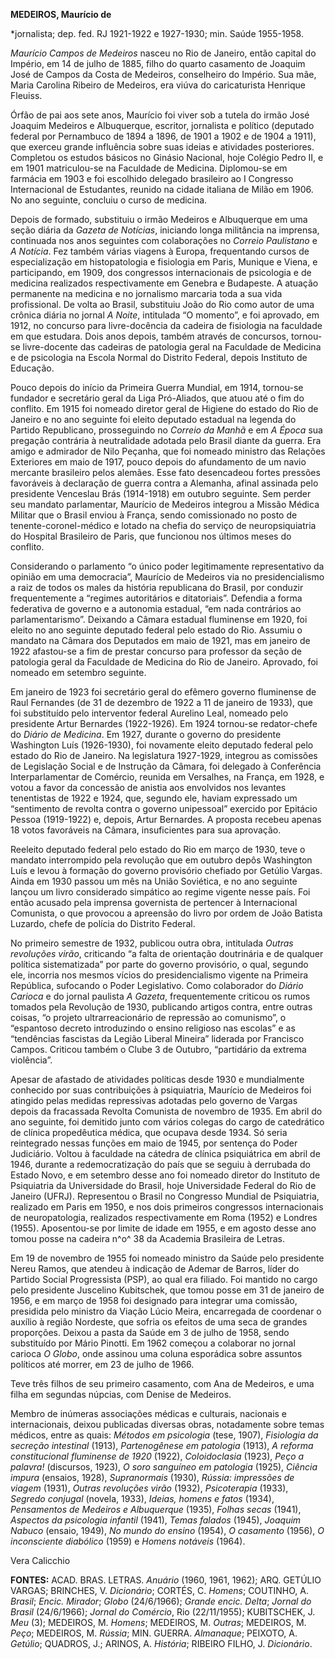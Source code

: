 **MEDEIROS, Maurício de**

\*jornalista; dep. fed. RJ 1921-1922 e 1927-1930; min. Saúde 1955-1958.

*Maurício Campos de Medeiros* nasceu no Rio de Janeiro, então capital do
Império, em 14 de julho de 1885, filho do quarto casamento de Joaquim
José de Campos da Costa de Medeiros, conselheiro do Império. Sua mãe,
Maria Carolina Ribeiro de Medeiros, era viúva do caricaturista Henrique
Fleuiss.

Órfão de pai aos sete anos, Maurício foi viver sob a tutela do irmão
José Joaquim Medeiros e Albuquerque, escritor, jornalista e político
(deputado federal por Pernambuco de 1894 a 1896, de 1901 a 1902 e de
1904 a 1911), que exerceu grande influência sobre suas ideias e
atividades posteriores. Completou os estudos básicos no Ginásio
Nacional, hoje Colégio Pedro II, e em 1901 matriculou-se na Faculdade de
Medicina. Diplomou-se em farmácia em 1903 e foi escolhido delegado
brasileiro ao I Congresso Internacional de Estudantes, reunido na cidade
italiana de Milão em 1906. No ano seguinte, concluiu o curso de
medicina.

Depois de formado, substituiu o irmão Medeiros e Albuquerque em uma
seção diária da *Gazeta de Notícias*, iniciando longa militância na
imprensa, continuada nos anos seguintes com colaborações no *Correio
Paulistano* e *A Notícia*. Fez também várias viagens à Europa,
frequentando cursos de especialização em histopatologia e fisiologia em
Paris, Munique e Viena, e participando, em 1909, dos congressos
internacionais de psicologia e de medicina realizados respectivamente em
Genebra e Budapeste. A atuação permanente na medicina e no jornalismo
marcaria toda a sua vida profissional. De volta ao Brasil, substituiu
João do Rio como autor de uma crônica diária no jornal *A Noite*,
intitulada “O momento”, e foi aprovado, em 1912, no concurso para
livre-docência da cadeira de fisiologia na faculdade em que estudara.
Dois anos depois, também através de concursos, tornou-se livre-docente
das cadeiras de patologia geral na Faculdade de Medicina e de psicologia
na Escola Normal do Distrito Federal, depois Instituto de Educação.

Pouco depois do início da Primeira Guerra Mundial, em 1914, tornou-se
fundador e secretário geral da Liga Pró-Aliados, que atuou até o fim do
conflito. Em 1915 foi nomeado diretor geral de Higiene do estado do Rio
de Janeiro e no ano seguinte foi eleito deputado estadual na legenda do
Partido Republicano, prosseguindo no *Correio da Manhã* e em *A Época*
sua pregação contrária à neutralidade adotada pelo Brasil diante da
guerra. Era amigo e admirador de Nilo Peçanha, que foi nomeado ministro
das Relações Exteriores em maio de 1917, pouco depois do afundamento de
um navio mercante brasileiro pelos alemães. Esse fato desencadeou fortes
pressões favoráveis à declaração de guerra contra a Alemanha, afinal
assinada pelo presidente Venceslau Brás (1914-1918) em outubro seguinte.
Sem perder seu mandato parlamentar, Maurício de Medeiros integrou a
Missão Médica Militar que o Brasil enviou à França, sendo comissionado
no posto de tenente-coronel-médico e lotado na chefia do serviço de
neuropsiquiatria do Hospital Brasileiro de Paris, que funcionou nos
últimos meses do conflito.

Considerando o parlamento “o único poder legitimamente representativo da
opinião em uma democracia”, Maurício de Medeiros via no presidencialismo
a raiz de todos os males da história republicana do Brasil, por conduzir
frequentemente a “regimes autoritários e ditatoriais”. Defendia a forma
federativa de governo e a autonomia estadual, “em nada contrários ao
parlamentarismo”. Deixando a Câmara estadual fluminense em 1920, foi
eleito no ano seguinte deputado federal pelo estado do Rio. Assumiu o
mandato na Câmara dos Deputados em maio de 1921, mas em janeiro de 1922
afastou-se a fim de prestar concurso para professor da seção de
patologia geral da Faculdade de Medicina do Rio de Janeiro. Aprovado,
foi nomeado em setembro seguinte.

Em janeiro de 1923 foi secretário geral do efêmero governo fluminense de
Raul Fernandes (de 31 de dezembro de 1922 a 11 de janeiro de 1933), que
foi substituído pelo interventor federal Aurelino Leal, nomeado pelo
presidente Artur Bernardes (1922-1926). Em 1924 tornou-se redator-chefe
do *Diário de Medicina*. Em 1927, durante o governo do presidente
Washington Luís (1926-1930), foi novamente eleito deputado federal pelo
estado do Rio de Janeiro. Na legislatura 1927-1929, integrou as
comissões de Legislação Social e de Instrução da Câmara, foi delegado à
Conferência Interparlamentar de Comércio, reunida em Versalhes, na
França, em 1928, e votou a favor da concessão de anistia aos envolvidos
nos levantes tenentistas de 1922 e 1924, que, segundo ele, haviam
expressado um “sentimento de revolta contra o governo unipessoal”
exercido por Epitácio Pessoa (1919-1922) e, depois, Artur Bernardes. A
proposta recebeu apenas 18 votos favoráveis na Câmara, insuficientes
para sua aprovação.

Reeleito deputado federal pelo estado do Rio em março de 1930, teve o
mandato interrompido pela revolução que em outubro depôs Washington Luís
e levou à formação do governo provisório chefiado por Getúlio Vargas.
Ainda em 1930 passou um mês na União Soviética, e no ano seguinte lançou
um livro considerado simpático ao regime vigente nesse país. Foi então
acusado pela imprensa governista de pertencer à Internacional Comunista,
o que provocou a apreensão do livro por ordem de João Batista Luzardo,
chefe de polícia do Distrito Federal.

No primeiro semestre de 1932, publicou outra obra, intitulada *Outras
revoluções virão*, criticando “a falta de orientação doutrinária e de
qualquer política sistematizada” por parte do governo provisório, o
qual, segundo ele, incorria nos mesmos vícios do presidencialismo
vigente na Primeira República, sufocando o Poder Legislativo. Como
colaborador do *Diário Carioca* e do jornal paulista *A Gazeta*,
frequentemente criticou os rumos tomados pela Revolução de 1930,
publicando artigos contra, entre outras coisas, “o projeto
ultrarreacionário de repressão ao comunismo”, o “espantoso decreto
introduzindo o ensino religioso nas escolas” e as “tendências fascistas
da Legião Liberal Mineira” liderada por Francisco Campos. Criticou
também o Clube 3 de Outubro, “partidário da extrema violência”.

Apesar de afastado de atividades políticas desde 1930 e mundialmente
conhecido por suas contribuições à psiquiatria, Maurício de Medeiros foi
atingido pelas medidas repressivas adotadas pelo governo de Vargas
depois da fracassada Revolta Comunista de novembro de 1935. Em abril do
ano seguinte, foi demitido junto com vários colegas do cargo de
catedrático de clínica propedêutica médica, que ocupava desde 1934. Só
seria reintegrado nessas funções em maio de 1945, por sentença do Poder
Judiciário. Voltou à faculdade na cátedra de clínica psiquiátrica em
abril de 1946, durante a redemocratização do país que se seguiu à
derrubada do Estado Novo, e em setembro desse ano foi nomeado diretor do
Instituto de Psiquiatria da Universidade do Brasil, hoje Universidade
Federal do Rio de Janeiro (UFRJ). Representou o Brasil no Congresso
Mundial de Psiquiatria, realizado em Paris em 1950, e nos dois primeiros
congressos internacionais de neuropatologia, realizados respectivamente
em Roma (1952) e Londres (1955). Aposentou-se por limite de idade em
1955, e em agosto desse ano tomou posse na cadeira n^o^ 38 da Academia
Brasileira de Letras.

Em 19 de novembro de 1955 foi nomeado ministro da Saúde pelo presidente
Nereu Ramos, que atendeu à indicação de Ademar de Barros, líder do
Partido Social Progressista (PSP), ao qual era filiado. Foi mantido no
cargo pelo presidente Juscelino Kubitschek, que tomou posse em 31 de
janeiro de 1956, e em março de 1958 foi designado para integrar uma
comissão, presidida pelo ministro da Viação Lúcio Meira, encarregada de
coordenar o auxílio à região Nordeste, que sofria os efeitos de uma seca
de grandes proporções. Deixou a pasta da Saúde em 3 de julho de 1958,
sendo substituído por Mário Pinotti. Em 1962 começou a colaborar no
jornal carioca *O Globo*, onde assinou uma coluna esporádica sobre
assuntos políticos até morrer, em 23 de julho de 1966.

Teve três filhos de seu primeiro casamento, com Ana de Medeiros, e uma
filha em segundas núpcias, com Denise de Medeiros.

Membro de inúmeras associações médicas e culturais, nacionais e
internacionais, deixou publicadas diversas obras, notadamente sobre
temas médicos, entre as quais: *Métodos em psicologia* (tese, 1907),
*Fisiologia da secreção intestinal* (1913), *Partenogênese em patologia*
(1913), *A reforma constitucional fluminense de 1920* (1922),
*Coloidoclasia* (1923), *Peço a palavra!* (discursos, 1923), *O soro
sanguíneo em patologia* (1925), *Ciência impura* (ensaios, 1928),
*Supranormais* (1930), *Rússia: impressões de viagem* (1931), *Outras
revoluções virão* (1932), *Psicoterapia* (1933), *Segredo conjugal*
(novela, 1933), *Ideias, homens e fatos* (1934), *Pensamentos de
Medeiros e Albuquerque* (1935), *Folhas secas* (1941), *Aspectos da
psicologia infantil* (1941), *Temas falados* (1945), *Joaquim Nabuco*
(ensaio, 1949), *No mundo do ensino* (1954), *O casamento* (1956), *O
inconsciente diabólico* (1959) e *Homens notáveis* (1964).

Vera Calicchio

**FONTES:** ACAD. BRAS. LETRAS. *Anuário* (1960, 1961, 1962); ARQ.
GETÚLIO VARGAS; BRINCHES, V. *Dicionário*; CORTÉS, C. *Homens*;
COUTINHO, A. *Brasil*; *Encic. Mirador*; *Globo* (24/6/1966); *Grande
encic. Delta*; *Jornal do Brasil* (24/6/1966); *Jornal do Comércio*, Rio
(22/11/1955); KUBITSCHEK, J. *Meu* (3); MEDEIROS, M. *Homens*; MEDEIROS,
M. *Outras*; MEDEIROS, M. *Peço*; MEDEIROS, M. *Rússia*; MIN. GUERRA.
*Almanaque*; PEIXOTO, A. *Getúlio*; QUADROS, J.; ARINOS, A. *História*;
RIBEIRO FILHO, J. *Dicionário*.
